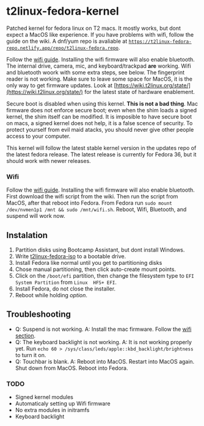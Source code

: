 # t2linux-fedora-kernel

Patched kernel for fedora linux on T2 macs. It mostly works, but dont expect a MacOS like experience. If you have problems with wifi, follow the guide on the wiki. A dnf/yum repo is avaliable at [`https://t2linux-fedora-repo.netlify.app/repo/t2linux-fedora.repo`](https://t2linux-fedora-repo.netlify.app/repo/t2linux-fedora.repo).

Follow the [wifi guide](https://wiki.t2linux.org/guides/wifi/). Installing the wifi firmware will also enable bluetooth. The internal drive, camera, mic, and keyboard/trackpad **are** working. Wifi and bluetooth woork with some extra steps, see below. The fingerprint reader is not working. Make sure to leave some space for MacOS, it is the only way to get firmware updates. Look at [https://wiki.t2linux.org/state/](https://wiki.t2linux.org/state/) for the latest state of hardware enablement.

Secure boot is disabled when using this kernel. **This is not a bad thing**. Mac firmware does not enforce secure boot; even when the shim loads a signed kernel, the shim itself can be modified. It is imposible to have secure boot on macs, a signed kernel does not help, it is a false scence of security. To protect yourself from evil maid atacks, you should never give other people access to your computer.

This kernel will follow the latest stable kernel version in the updates repo of the latest fedora release. The latest release is currently for Fedora 36, but it should work with newer releases.

### Wifi

Follow the [wifi guide](https://wiki.t2linux.org/guides/wifi/). Installing the wifi firmware will also enable bluetooth. First download the wifi script from the wiki. Then run the script from MacOS, after that reboot into Fedora. From Fedora run `sudo mount /dev/nvmen1p1 /mnt && sudo /mnt/wifi.sh`. Reboot, Wifi, Bluetooth, and suspend will work now.

## Instalation

1. Partition disks using Bootcamp Assistant, but dont install Windows.
2. Write [t2linux-fedora-iso](https://github.com/sharpenedblade/t2linux-fedora-iso) to a bootable drive.
3. Install Fedora like normal until you get to partitioning disks
4. Chose manual partitioning, then click auto-create mount points.
5. Click on the `/boot/efi` partition, then change the filesystem type to `EFI System Partition` from `Linux  HFS+ EFI`.
6. Install Fedora, do not close the installer.
5. Reboot while holding *option*.

## Troubleshooting

- Q: Suspend is not working.
    A: Install the mac firmware. Follow the [wifi section](#wifi).
- Q: The keyboard backlight is not working.
    A: It is not working properly yet. Run `echo 60 > /sys/class/leds/apple::kbd_backlight/brightness` to turn it on.
- Q: Touchbar is blank.
    A: Reboot into MacOS. Restart into MacOS again. Shut down from MacOS. Reboot into Fedora.

### TODO

- Signed kernel modules
- Automaticaly setting up Wifi firmware
- No extra modules in initramfs
- Keyboard backlight
